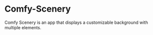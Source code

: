 # Comfy-Scenery
Comfy Scenery is an app that displays a customizable background with multiple elements.